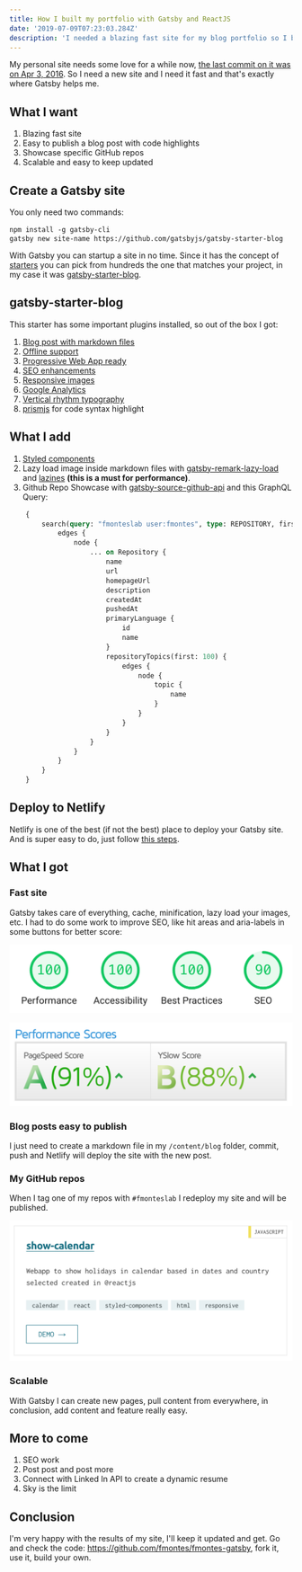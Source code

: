 ```yaml
---
title: How I built my portfolio with Gatsby and ReactJS
date: '2019-07-09T07:23:03.284Z'
description: 'I needed a blazing fast site for my blog portfolio so I built it with Gatsby, ReactJS and hosted in Netlify. 🚀'
---
```


My personal site needs some love for a while now, [the last commit on it was on Apr 3, 2016](https://github.com/fmontes/fmontes/commit/23fd6abd645d9afb67497528c933672c9624431a). So I need a new site and I need it fast and that's exactly where Gatsby helps me.

## What I want
1. Blazing fast site
2. Easy to publish a blog post with code highlights
3. Showcase specific GitHub repos
4. Scalable and easy to keep updated

## Create a Gatsby site

You only need two commands:

```shell
npm install -g gatsby-cli
gatsby new site-name https://github.com/gatsbyjs/gatsby-starter-blog
```

With Gatsby you can startup a site in no time. Since it has the concept of [starters](https://www.gatsbyjs.org/starters/) you can pick from hundreds the one that matches your project, in my case it was [gatsby-starter-blog](https://www.gatsbyjs.org/starters/gatsbyjs/gatsby-starter-blog/).

## gatsby-starter-blog

This starter has some important plugins installed, so out of the box I got:

1. [Blog post with markdown files](https://www.gatsbyjs.org/packages/gatsby-transformer-remark/)
2. [Offline support](https://www.gatsbyjs.org/packages/gatsby-plugin-offline)
3. [Progressive Web App ready](https://www.gatsbyjs.org/packages/gatsby-plugin-manifest/)
4. [SEO enhancements](https://www.gatsbyjs.org/packages/gatsby-plugin-react-helmet/)
5. [Responsive images](https://www.gatsbyjs.org/packages/gatsby-image/)
6. [Google Analytics](https://www.gatsbyjs.org/packages/gatsby-plugin-google-analytics/)
7. [Vertical rhythm typography](https://www.gatsbyjs.org/docs/typography-js/)
8. [prismjs](https://prismjs.com/) for code syntax highlight

## What I add
1. [Styled components](https://www.gatsbyjs.org/docs/styled-components/)
2. Lazy load image inside markdown files with [gatsby-remark-lazy-load](https://www.gatsbyjs.org/packages/gatsby-remark-lazy-load/) and [lazines](https://www.npmjs.com/package/lazysizes) **(this is a must for performance)**.
99. Github Repo Showcase with [gatsby-source-github-api](https://www.gatsbyjs.org/packages/gatsby-source-github-api) and this GraphQL Query:
```graphql
    {
        search(query: "fmonteslab user:fmontes", type: REPOSITORY, first: 100) {
            edges {
                node {
                    ... on Repository {
                        name
                        url
                        homepageUrl
                        description
                        createdAt
                        pushedAt
                        primaryLanguage {
                            id
                            name
                        }
                        repositoryTopics(first: 100) {
                            edges {
                                node {
                                    topic {
                                        name
                                    }
                                }
                            }
                        }
                    }
                }
            }
        }
    }
```

## Deploy to Netlify
Netlify is one of the best (if not the best) place to deploy your Gatsby site. And is super easy to do, just follow [this steps](https://www.gatsbyjs.org/docs/deploying-to-netlify/).

## What I got

### Fast site
Gatsby takes care of everything, cache, minification, lazy load your images, etc. I had to do some work to improve SEO, like hit areas and aria-labels in some buttons for better score:

![Lighthouse performance score](./lighthouse.png)

![GTMextris performance score](./gtmetrix.png)

### Blog posts easy to publish
I just need to create a markdown file in my `/content/blog` folder, commit, push and Netlify will deploy the site with the new post.

### My GitHub repos
When I tag one of my repos with `#fmonteslab` I redeploy my site and will be published.

![Repos](./repos.png)

### Scalable
With Gatsby I can create new pages, pull content from everywhere, in conclusion, add content and feature really easy.

## More to come
1. SEO work
2. Post post and post more
3. Connect with Linked In API to create a dynamic resume
4. Sky is the limit

## Conclusion
I'm very happy with the results of my site, I'll keep it updated and get. Go and check the code: https://github.com/fmontes/fmontes-gatsby, fork it, use it, build your own.